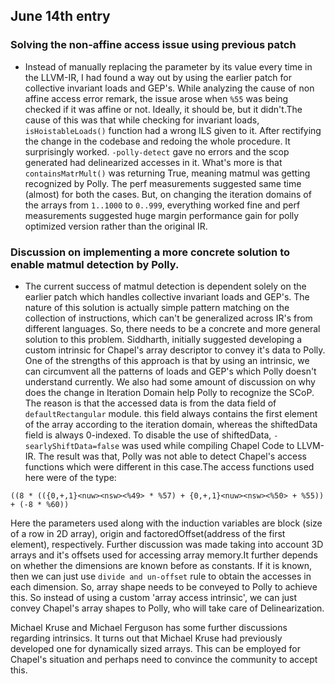 ## June 14th entry

### Solving the non-affine access issue using previous patch
- Instead of manually replacing the parameter by its value every time in the LLVM-IR, I had found a way out by using the earlier patch for collective invariant loads and GEP's. While analyzing the cause of non affine access error remark, the issue arose when `%55` was being checked if it was affine or not. Ideally, it should be, but it didn't.The cause of this was that while checking for invariant loads, `isHoistableLoads()` function had a wrong ILS given to it. After rectifying the change in the codebase and redoing the whole procedure. It surprisingly worked. `-polly-detect` gave no errors and the scop generated had delinearized accesses in it. What's more is that `containsMatrMult()` was returning True, meaning matmul was getting recognized by Polly. The perf measurements suggested same time (almost) for both the cases. But, on changing the iteration domains of the arrays from `1..1000` to `0..999`, everything worked fine and perf measurements suggested huge margin performance gain for polly optimized version rather than the original IR.

### Discussion on implementing a more concrete solution to enable matmul detection by Polly.
- The current success of matmul detection is dependent solely on the earlier patch which handles collective invariant loads and GEP's. The nature of this solution is actually simple pattern matching on the collection of instructions, which can't be generalized across IR's from different languages. So, there needs to be a concrete and more general solution to this problem. Siddharth, initially suggested developing a custom intrinsic for Chapel's array descriptor to convey it's data to Polly. One of the strengths of this approach is that by using an intrinsic, we can circumvent all the patterns of loads and GEP's which Polly doesn't understand currently. We also had some amount of discussion on why does the change in Iteration Domain help Polly to recognize the SCoP. The reason is that the accessed data is from the data field of `defaultRectangular` module. this field always contains the first element of the array according to the iteration domain, whereas the shiftedData field is always 0-indexed. To disable the use of shiftedData, `-searlyShiftData=false` was used while compiling Chapel Code to LLVM-IR. The result was that, Polly was not able to detect Chapel's access functions which were different in this case.The access functions used here were of the type:
```
((8 * (({0,+,1}<nuw><nsw><%49> * %57) + {0,+,1}<nuw><nsw><%50> + %55)) + (-8 * %60))
``` 
Here the parameters used along with the induction variables are block (size of a row in 2D array), origin and factoredOffset(address of the first element), respectively. Further discussion was made taking into account 3D arrays and it's offsets used for accessing array memory.It further depends on whether the dimensions are known before as constants. If it is known, then we can just use `divide and un-offset` rule to obtain the accesses in each dimension. So, array shape needs to be conveyed to Polly to achieve this. So instead of using a custom 'array access intrinsic', we can just convey Chapel's array shapes to Polly, who will take care of Delinearization.

Michael Kruse and Michael Ferguson has some further discussions regarding intrinsics. It turns out that Michael Kruse had previously developed one for dynamically sized arrays. This can be employed for Chapel's situation and perhaps need to convince the community to accept this.
